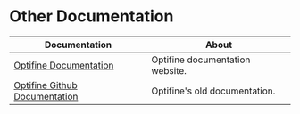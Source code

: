 # Other Documentation

Documentation | About
--|--
[Optifine Documentation] | Optifine documentation website.
[Optifine Github Documentation] | Optifine's old documentation.

[Optifine Documentation]: https://optifine.readthedocs.io/
[Optifine Github Documentation]: https://github.com/sp614x/optifine/tree/master/OptiFineDoc/doc